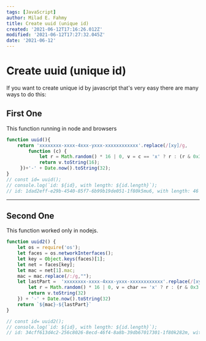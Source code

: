 ```yaml
---
tags: [JavaScript]
author: Milad E. Fahmy
title: Create uuid (unique id)
created: '2021-06-12T17:16:26.012Z'
modified: '2021-06-12T17:27:32.045Z'
date: '2021-06-12'
---
```


# Create uuid (unique id)

If you want to create unique id by javascript that's 
very easy there are many ways to do this: 

## First One 
This function running in node and browsers

```js
function uuid(){
    return 'xxxxxxxx-xxxx-4xxx-yxxx-xxxxxxxxxxxx'.replace(/[xy]/g, 
        function (c) {
            let r = Math.random() * 16 | 0, v = c == 'x' ? r : (r & 0x3 | 0x8);
            return v.toString(16);
     })+'-' + Date.now().toString(32);
}
// const id= uuid();
// console.log(`id: ${id}, with length: ${id.length}`); 
// id: 1dad2eff-e29b-4540-85f7-6b99b19de051-1f80k5mu6, with length: 46
```
____________
## Second One 
This function worked only in nodejs.

```js
function uuid2() {
    let os = require('os');
    let faces = os.networkInterfaces();    
    let key = Object.keys(faces)[1];
    let net = faces[key];
    let mac = net[1].mac;
    mac = mac.replace(/:/g,"");    
    let lastPart =  'xxxxxxxx-xxxx-4xxx-yxxx-xxxxxxxxxxxx'.replace(/[xy]/g, function (char) {
        let r = Math.random() * 16 | 0, v = char == 'x' ? r : (r & 0x3 | 0x8);
        return v.toString(32)
    }) + '-' + Date.now().toString(32)
    return `${mac}-${lastPart}`
}

// const id= uuid2();
// console.log(`id: ${id}, with length: ${id.length}`);
// id: 34cff613d4c2-256c8026-8ecd-46f4-8a8b-39db67017301-1f80k282m, with length: 59
```
